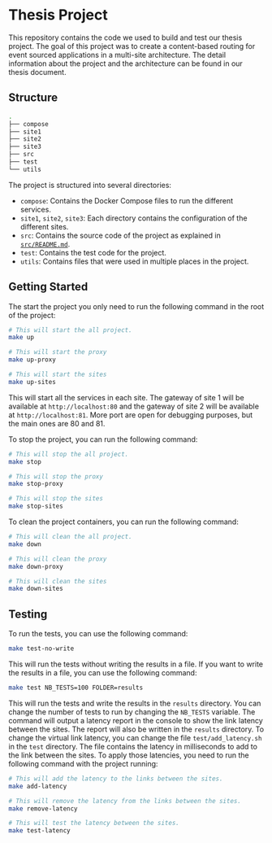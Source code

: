 # Thesis Project

This repository contains the code we used to build and test our thesis project. The goal of this project was to create a content-based routing for event sourced applications in a multi-site architecture.
The detail information about the project and the architecture can be found in our thesis document.

## Structure

```bash
.
├── compose
├── site1
├── site2
├── site3
├── src
├── test
└── utils
```

The project is structured into several directories:
- `compose`: Contains the Docker Compose files to run the different services.
- `site1`, `site2`, `site3`: Each directory contains the configuration of the different sites.
- `src`: Contains the source code of the project as explained in [`src/README.md`](src/README.md).
- `test`: Contains the test code for the project.
- `utils`: Contains files that were used in multiple places in the project.

## Getting Started

The start the project you only need to run the following command in the root of the project:

```bash
# This will start the all project.
make up

# This will start the proxy
make up-proxy

# This will start the sites
make up-sites
```
This will start all the services in each site. The gateway of site 1 will be available at `http://localhost:80` and the gateway of site 2 will be available at `http://localhost:81`. More port are open for debugging purposes, but the main ones are 80 and 81.

To stop the project, you can run the following command:

```bash
# This will stop the all project.
make stop 

# This will stop the proxy
make stop-proxy

# This will stop the sites
make stop-sites
```

To clean the project containers, you can run the following command:

```bash
# This will clean the all project.
make down

# This will clean the proxy
make down-proxy

# This will clean the sites
make down-sites
```


## Testing

To run the tests, you can use the following command:

```bash
make test-no-write
```

This will run the tests without writing the results in a file. If you want to write the results in a file, you can use the following command:

```bash
make test NB_TESTS=100 FOLDER=results
```
This will run the tests and write the results in the `results` directory. You can change the number of tests to run by changing the `NB_TESTS` variable.
The command will output a latency report in the console to show the link latency between the sites. The report will also be written in the `results` directory. To change the virtual link latency, you can change the file `test/add_latency.sh` in the `test` directory. The file contains the latency in milliseconds to add to the link between the sites. To apply those latencies, you need to run the following command with the project running:

```bash
# This will add the latency to the links between the sites.
make add-latency

# This will remove the latency from the links between the sites.
make remove-latency

# This will test the latency between the sites.
make test-latency
```


